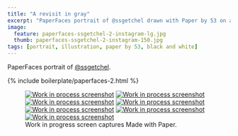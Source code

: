 ```yaml
---
title: "A revisit in gray"
excerpt: "PaperFaces portrait of @ssgetchel drawn with Paper by 53 on an iPad."
image: 
  feature: paperfaces-ssgetchel-2-instagram-lg.jpg
  thumb: paperfaces-ssgetchel-2-instagram-150.jpg
tags: [portrait, illustration, paper by 53, black and white]
---
```


PaperFaces portrait of [@ssgetchel](http://twitter.com/ssgetchel).

{% include boilerplate/paperfaces-2.html %}

<figure class="third">
  <a href="{{ site.url }}/images/paperfaces-ssgetchel-2-process-1-lg.jpg"><img src="{{ site.url }}/images/paperfaces-ssgetchel-2-process-1-600.jpg" alt="Work in process screenshot"></a>
  <a href="{{ site.url }}/images/paperfaces-ssgetchel-2-process-2-lg.jpg"><img src="{{ site.url }}/images/paperfaces-ssgetchel-2-process-2-600.jpg" alt="Work in process screenshot"></a>
  <a href="{{ site.url }}/images/paperfaces-ssgetchel-2-process-3-lg.jpg"><img src="{{ site.url }}/images/paperfaces-ssgetchel-2-process-3-600.jpg" alt="Work in process screenshot"></a>
  <a href="{{ site.url }}/images/paperfaces-ssgetchel-2-process-4-lg.jpg"><img src="{{ site.url }}/images/paperfaces-ssgetchel-2-process-4-600.jpg" alt="Work in process screenshot"></a>
  <a href="{{ site.url }}/images/paperfaces-ssgetchel-2-process-5-lg.jpg"><img src="{{ site.url }}/images/paperfaces-ssgetchel-2-process-5-600.jpg" alt="Work in process screenshot"></a>
  <a href="{{ site.url }}/images/paperfaces-ssgetchel-2-process-6-lg.jpg"><img src="{{ site.url }}/images/paperfaces-ssgetchel-2-process-6-600.jpg" alt="Work in process screenshot"></a>
  <a href="{{ site.url }}/images/paperfaces-ssgetchel-2-process-7-lg.jpg"><img src="{{ site.url }}/images/paperfaces-ssgetchel-2-process-7-600.jpg" alt="Work in process screenshot"></a>
  <figcaption>Work in progress screen captures Made with Paper.</figcaption>
</figure>